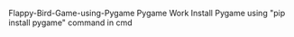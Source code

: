 Flappy-Bird-Game-using-Pygame
Pygame Work
Install Pygame using "pip install pygame" command in cmd 
